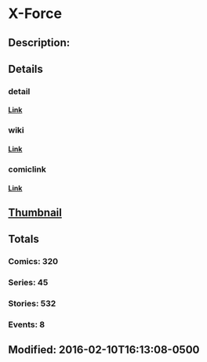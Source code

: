# X-Force
## Description: 
## Details
### detail
#### [Link](http://marvel.com/comics/characters/1009724/x-force?utm_campaign=apiRef&utm_source=225578a89fc76f3d20fbffda5d17a88d)
### wiki
#### [Link](http://marvel.com/universe/X-Force?utm_campaign=apiRef&utm_source=225578a89fc76f3d20fbffda5d17a88d)
### comiclink
#### [Link](http://marvel.com/comics/characters/1009724/x-force?utm_campaign=apiRef&utm_source=225578a89fc76f3d20fbffda5d17a88d)
## [Thumbnail](http://i.annihil.us/u/prod/marvel/i/mg/3/03/52603663b553d.jpg)
## Totals
### Comics: 320
### Series: 45
### Stories: 532
### Events: 8
## Modified: 2016-02-10T16:13:08-0500